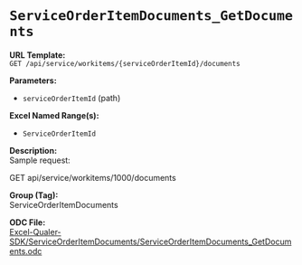 # `ServiceOrderItemDocuments_GetDocuments`

**URL Template:**  
`GET /api/service/workitems/{serviceOrderItemId}/documents`

**Parameters:**  
- `serviceOrderItemId` (path)

**Excel Named Range(s):**  
- `ServiceOrderItemId`

**Description:**  
Sample request:
            
GET api/service/workitems/1000/documents

**Group (Tag):**  
ServiceOrderItemDocuments

**ODC File:**  
[Excel-Qualer-SDK/ServiceOrderItemDocuments/ServiceOrderItemDocuments_GetDocuments.odc](https://github.com/Johnson-Gage-Inspection-Inc/qualer-sdk-odc/blob/main/Excel-Qualer-SDK/ServiceOrderItemDocuments/ServiceOrderItemDocuments_GetDocuments.odc)
